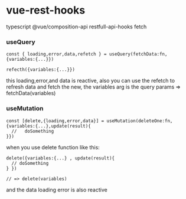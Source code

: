 # vue-rest-hooks
typescript @vue/composition-api restfull-api-hooks fetch

### useQuery
```
const { loading,error,data,refetch } = useQuery(fetchData:fn,{variables:{...}})

refecth({variables:{...}})
```

this loading,error,and data is reactive, also you can use the refetch to refresh data and fetch the new, the variables arg
is the query params  => fetchData(variables)


### useMutation
```
const [delete,{loading,error,data}] = useMutation(deleteOne:fn,{variables:{...},update(result){
  //   doSomething
}})
```
when you use delete function like this: 
```
delete({variables:{...} , update(result){
  // doSomething
} }) 

// => delete(variables)
```
and the data loading error is also reactive

